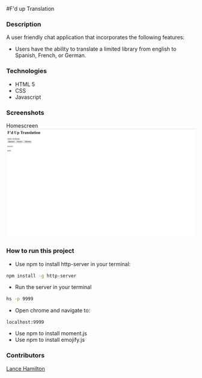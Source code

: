 #F'd up Translation

### Description

A user friendly chat application that incorporates the following features:

- Users have the ability to translate a limited library from english to Spanish, French, or German.

### Technologies

- HTML 5
- CSS
- Javascript

### Screenshots

Homescreen
![screenshot](./screenshots/translation.PNG)

### How to run this project

- Use npm to install http-server in your terminal:

```sh
npm install -g http-server
```

- Run the server in your terminal

```sh
hs -p 9999
```

- Open chrome and navigate to:

```
localhost:9999
```

- Use npm to install moment.js
- Use npm to install emojify.js

### Contributors

[Lance Hamilton](https://github.com/lancehamilton24)
